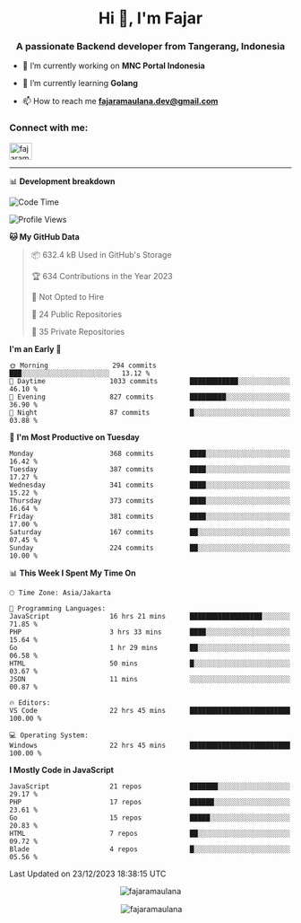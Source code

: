 <h1 align="center">Hi 👋, I'm Fajar</h1>
<h3 align="center">A passionate Backend developer from Tangerang, Indonesia</h3>

<!-- <p align="left"> <img src="https://komarev.com/ghpvc/?username=fajaramaulana&label=Profile%20views&color=0e75b6&style=flat" alt="fajaramaulana" /> </p> -->

- 🔭 I’m currently working on **MNC Portal Indonesia**

- 🌱 I’m currently learning **Golang**

- 📫 How to reach me **fajaramaulana.dev@gmail.com**

<h3 align="left">Connect with me:</h3>
<p align="left">
<a href="https://linkedin.com/in/fajar-agus-maulana-73533a180/" target="blank"><img align="center" src="https://raw.githubusercontent.com/rahuldkjain/github-profile-readme-generator/master/src/images/icons/Social/linked-in-alt.svg" alt="fajaramaulana" height="30" width="40" /></a>
</p>

-------

📊 **Development breakdown**
<!--START_SECTION:waka-->
![Code Time](http://img.shields.io/badge/Code%20Time-1%2C548%20hrs%209%20mins-blue)

![Profile Views](http://img.shields.io/badge/Profile%20Views-2-blue)

**🐱 My GitHub Data** 

> 📦 632.4 kB Used in GitHub's Storage 
 > 
> 🏆 634 Contributions in the Year 2023
 > 
> 🚫 Not Opted to Hire
 > 
> 📜 24 Public Repositories 
 > 
> 🔑 35 Private Repositories 
 > 
**I'm an Early 🐤** 

```text
🌞 Morning                294 commits         ███░░░░░░░░░░░░░░░░░░░░░░   13.12 % 
🌆 Daytime                1033 commits        ████████████░░░░░░░░░░░░░   46.10 % 
🌃 Evening                827 commits         █████████░░░░░░░░░░░░░░░░   36.90 % 
🌙 Night                  87 commits          █░░░░░░░░░░░░░░░░░░░░░░░░   03.88 % 
```
📅 **I'm Most Productive on Tuesday** 

```text
Monday                   368 commits         ████░░░░░░░░░░░░░░░░░░░░░   16.42 % 
Tuesday                  387 commits         ████░░░░░░░░░░░░░░░░░░░░░   17.27 % 
Wednesday                341 commits         ████░░░░░░░░░░░░░░░░░░░░░   15.22 % 
Thursday                 373 commits         ████░░░░░░░░░░░░░░░░░░░░░   16.64 % 
Friday                   381 commits         ████░░░░░░░░░░░░░░░░░░░░░   17.00 % 
Saturday                 167 commits         ██░░░░░░░░░░░░░░░░░░░░░░░   07.45 % 
Sunday                   224 commits         ██░░░░░░░░░░░░░░░░░░░░░░░   10.00 % 
```


📊 **This Week I Spent My Time On** 

```text
🕑︎ Time Zone: Asia/Jakarta

💬 Programming Languages: 
JavaScript               16 hrs 21 mins      ██████████████████░░░░░░░   71.85 % 
PHP                      3 hrs 33 mins       ████░░░░░░░░░░░░░░░░░░░░░   15.64 % 
Go                       1 hr 29 mins        ██░░░░░░░░░░░░░░░░░░░░░░░   06.58 % 
HTML                     50 mins             █░░░░░░░░░░░░░░░░░░░░░░░░   03.67 % 
JSON                     11 mins             ░░░░░░░░░░░░░░░░░░░░░░░░░   00.87 % 

🔥 Editors: 
VS Code                  22 hrs 45 mins      █████████████████████████   100.00 % 

💻 Operating System: 
Windows                  22 hrs 45 mins      █████████████████████████   100.00 % 
```

**I Mostly Code in JavaScript** 

```text
JavaScript               21 repos            ███████░░░░░░░░░░░░░░░░░░   29.17 % 
PHP                      17 repos            ██████░░░░░░░░░░░░░░░░░░░   23.61 % 
Go                       15 repos            █████░░░░░░░░░░░░░░░░░░░░   20.83 % 
HTML                     7 repos             ██░░░░░░░░░░░░░░░░░░░░░░░   09.72 % 
Blade                    4 repos             █░░░░░░░░░░░░░░░░░░░░░░░░   05.56 % 
```




 Last Updated on 23/12/2023 18:38:15 UTC
<!--END_SECTION:waka-->
<p align="center"><img align="center" src="https://github-readme-stats.vercel.app/api/top-langs?username=fajaramaulana&show_icons=true&locale=en&layout=compact" alt="fajaramaulana" /></p>

<p align="center">&nbsp;<img align="center" src="https://github-readme-stats.vercel.app/api?username=fajaramaulana&show_icons=true&locale=en" alt="fajaramaulana" /></p>
